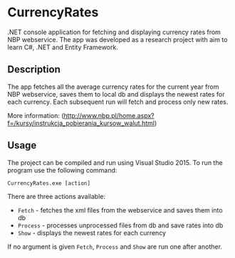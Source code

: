 # CurrencyRates
.NET console application for fetching and displaying currency rates from NBP webservice. The app was developed as a research project with aim to learn C#, .NET and Entity Framework.

## Description
The app fetches all the average currency rates for the current year from NBP webservice, saves them to local db and displays the newest rates for each currency. Each subsequent run will fetch and process only new rates.

More information: (http://www.nbp.pl/home.aspx?f=/kursy/instrukcja_pobierania_kursow_walut.html)

## Usage

The project can be compiled and run using Visual Studio 2015. To run the program use the following command:

```
CurrencyRates.exe [action]
```

There are three actions available:
- ```Fetch``` - fetches the xml files from the webservice and saves them into db
- ```Process``` - processes unprocessed files from db and save rates into db
- ```Show``` - displays the newest rates for each currency

If no argument is given ```Fetch```, ```Process``` and ```Show``` are run one after another.

